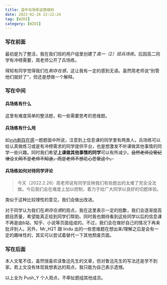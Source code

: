 ```yaml
---
title: 温中兵场练运营细则
date: 2022-02-26 22:22:24
tag: [WZOI]
category: [WZOI]
---
```


### 写在前面

最初是为了整活，我在我们班的用户组里创建了*高一（2）班兵场练*。后因高二同学有冲榜需要，周老师公开了兵场练。

得知有同学觉得我们在*刷存在感*，这让我有一定的感到无语。虽然周老师说“别管他们就好了”，但还是想做一个解释。

### 写在中间

#### 兵场练有什么

这里有难度简单的整活题，和一些需要思考的思维题。

#### 兵场练有什么用

如[yyh刷存在感](http://python.wzms.com/s/31/156)一题题面中所说，注意到上信息课的同学里有两类人。兵场练可以给认真做练习或是有冲榜需求的同学提供平台，也是想激发不听课做其他事情的同学一些兴趣。同时我们希望**上课做其他事情的同学**可以有所减少。~~显然老师没管纪律没关网不是老师不知道，而是老师不想花心思管这个。~~

#### 兵场练如何对待同学评论

> 今天（2022.2.26）周老师说有同学反映我们有些题出的太难了完全没法做。今后我们会在难度上加以控制，着力于给广大同学以良好的切题体验。

类似于这种比较理性的意见，我们会做出改进。

对于同学认为我们在*刷存在感*的观点，我在这里表示一定的抱歉，我们会逐渐提高题目质量，希望能真正给到同学们帮助。同时我也期待看到这些同学以后的信息课不再是由b站、知乎、小说等页面组成的。不过，我们会在做好自己的情况下再来批评别人。另外，Mr_H2T 跟 lindu 出的一些思维题在想出来/理解之后是会有一定的趣味性的，其实可以尝试着替代一下其他颓废页面。

### 写在后面

本人文笔不佳，虽然很喜欢读鲁迅先生的文章，但对鲁迅先生的写法还是学不到家。若上文没有体现我想表达的观点，我只能为自己表示遗憾。

以上全为 Push_Y 个人观点，不牵扯题组其他成员。